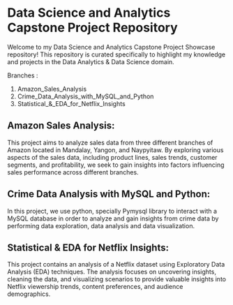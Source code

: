 # Data Science and Analytics Capstone Project Repository
Welcome to my Data Science and Analytics Capstone Project Showcase repository! This repository is curated specifically to highlight my knowledge and projects in the Data Analytics & Data Science domain.

Branches : 
1. Amazon_Sales_Analysis
2. Crime_Data_Analysis_with_MySQL_and_Python
3. Statistical_&_EDA_for_Netflix_Insights

## **Amazon Sales Analysis:**
This project aims to analyze sales data from three different branches of Amazon located in Mandalay, Yangon, and Naypyitaw. By exploring various aspects of the sales data, including product lines, sales trends, customer segments, and profitability, we seek to gain insights into factors influencing sales performance across different branches.

## **Crime Data Analysis with MySQL and Python:** 
In this project, we use python, specially Pymysql library to interact with a MySQL database in order to analyze and gain insights from crime data by performing data exploration, data analysis and data visualization.

## **Statistical & EDA for Netflix Insights:** 
This project contains an analysis of a Netflix dataset using Exploratory Data Analysis (EDA) techniques. The analysis focuses on uncovering insights, cleaning the data, and visualizing scenarios to provide valuable insights into Netflix viewership trends, content preferences, and audience demographics.
